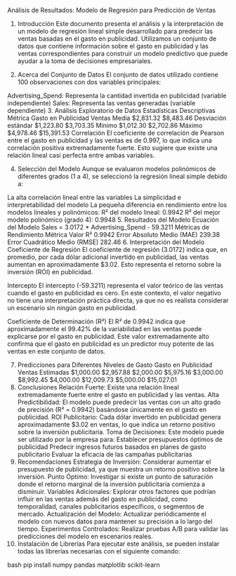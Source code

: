 Análisis de Resultados: Modelo de Regresión para Predicción de Ventas
1. Introducción
Este documento presenta el análisis y la interpretación de un modelo de regresión lineal simple desarrollado para predecir las ventas basadas en el gasto en publicidad. Utilizamos un conjunto de datos que contiene información sobre el gasto en publicidad y las ventas correspondientes para construir un modelo predictivo que puede ayudar a la toma de decisiones empresariales.

2. Acerca del Conjunto de Datos
El conjunto de datos utilizado contiene 100 observaciones con dos variables principales:

Advertising_Spend: Representa la cantidad invertida en publicidad (variable independiente)
Sales: Representa las ventas generadas (variable dependiente)
3. Análisis Exploratorio de Datos
Estadísticas Descriptivas
Métrica	Gasto en Publicidad	Ventas
Media	$2,831.32	$8,483.46
Desviación estándar	$1,223.80	$3,703.35
Mínimo	$1,012.30	$2,702.86
Máximo	$4,978.46	$15,391.53
Correlación
El coeficiente de correlación de Pearson entre el gasto en publicidad y las ventas es de 0.997, lo que indica una correlación positiva extremadamente fuerte. Esto sugiere que existe una relación lineal casi perfecta entre ambas variables.

4. Selección del Modelo
Aunque se evaluaron modelos polinómicos de diferentes grados (1 a 4), se seleccionó la regresión lineal simple debido a:

La alta correlación lineal entre las variables
La simplicidad e interpretabilidad del modelo
La pequeña diferencia en rendimiento entre los modelos lineales y polinómicos:
R² del modelo lineal: 0.9942
R² del mejor modelo polinómico (grado 4): 0.9948
5. Resultados del Modelo
Ecuación del Modelo
Sales = 3.0172 * Advertising_Spend - 59.3211
Métricas de Rendimiento
Métrica	Valor
R²	0.9942
Error Absoluto Medio (MAE)	239.38
Error Cuadrático Medio (RMSE)	282.46
6. Interpretación del Modelo
Coeficiente de Regresión
El coeficiente de regresión (3.0172) indica que, en promedio, por cada dólar adicional invertido en publicidad, las ventas aumentan en aproximadamente $3.02. Esto representa el retorno sobre la inversión (ROI) en publicidad.

Intercepto
El intercepto (-59.3211) representa el valor teórico de las ventas cuando el gasto en publicidad es cero. En este contexto, el valor negativo no tiene una interpretación práctica directa, ya que no es realista considerar un escenario sin ningún gasto en publicidad.

Coeficiente de Determinación (R²)
El R² de 0.9942 indica que aproximadamente el 99.42% de la variabilidad en las ventas puede explicarse por el gasto en publicidad. Este valor extremadamente alto confirma que el gasto en publicidad es un predictor muy potente de las ventas en este conjunto de datos.

7. Predicciones para Diferentes Niveles de Gasto
Gasto en Publicidad	Ventas Estimadas
$1,000.00	$2,957.88
$2,000.00	$5,975.16
$3,000.00	$8,992.45
$4,000.00	$12,009.73
$5,000.00	$15,027.01
8. Conclusiones
Relación Fuerte: Existe una relación lineal extremadamente fuerte entre el gasto en publicidad y las ventas.
Alta Predictibilidad: El modelo puede predecir las ventas con un alto grado de precisión (R² = 0.9942) basándose únicamente en el gasto en publicidad.
ROI Publicitario: Cada dólar invertido en publicidad genera aproximadamente $3.02 en ventas, lo que indica un retorno positivo sobre la inversión publicitaria.
Toma de Decisiones: Este modelo puede ser utilizado por la empresa para:
Establecer presupuestos óptimos de publicidad
Predecir ingresos futuros basados en planes de gasto publicitario
Evaluar la eficacia de las campañas publicitarias
9. Recomendaciones
Estrategia de Inversión: Considerar aumentar el presupuesto de publicidad, ya que muestra un retorno positivo sobre la inversión.
Punto Óptimo: Investigar si existe un punto de saturación donde el retorno marginal de la inversión publicitaria comienza a disminuir.
Variables Adicionales: Explorar otros factores que podrían influir en las ventas además del gasto en publicidad, como temporalidad, canales publicitarios específicos, o segmentos de mercado.
Actualización del Modelo: Actualizar periódicamente el modelo con nuevos datos para mantener su precisión a lo largo del tiempo.
Experimentos Controlados: Realizar pruebas A/B para validar las predicciones del modelo en escenarios reales.
10. Instalación de Librerías
Para ejecutar este análisis, se pueden instalar todas las librerías necesarias con el siguiente comando:

bash
pip install numpy pandas matplotlib scikit-learn
